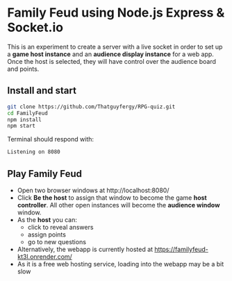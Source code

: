 # Family Feud using Node.js Express & Socket.io

This is an experiment to create a server with a live socket in order to set up a **game host instance** and an **audience display instance** for a web app.  Once the host is selected, they will have control over the audience board and points.  

## Install and start

```bash
git clone https://github.com/Thatguyfergy/RPG-quiz.git
cd FamilyFeud
npm install
npm start
```

Terminal should respond with:

```bash
Listening on 8080
```

## Play Family Feud

* Open two browser windows at http://localhost:8080/
* Click **Be the host** to assign that window to become the game **host controller**. All other open instances will become the **audience window** window. 
* As the **host** you can:
   * click to reveal answers
   * assign points
   * go to new questions
* Alternatively, the webapp is currently hosted at https://familyfeud-kt3l.onrender.com/
* As it is a free web hosting service, loading into the webapp may be a bit slow 



